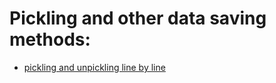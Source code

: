 # Pickling and other data saving methods:

* [pickling and unpickling line by line](https://stackoverflow.com/questions/37954324/how-to-load-one-line-at-a-time-from-a-pickle-file)
